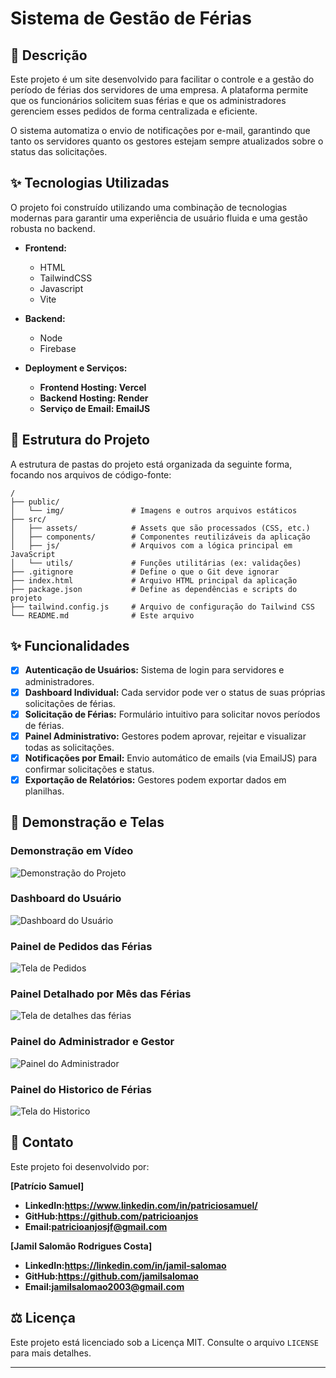 # Sistema de Gestão de Férias

## 📝 Descrição

Este projeto é um site desenvolvido para facilitar o controle e a gestão do período de férias dos servidores de uma empresa. A plataforma permite que os funcionários solicitem suas férias e que os administradores gerenciem esses pedidos de forma centralizada e eficiente.

O sistema automatiza o envio de notificações por e-mail, garantindo que tanto os servidores quanto os gestores estejam sempre atualizados sobre o status das solicitações.

## ✨ Tecnologias Utilizadas

O projeto foi construído utilizando uma combinação de tecnologias modernas para garantir uma experiência de usuário fluida e uma gestão robusta no backend.

  - **Frontend:**

      - HTML
      - TailwindCSS
      - Javascript
      - Vite

  - **Backend:**

      - Node
      - Firebase

  - **Deployment e Serviços:**

      - **Frontend Hosting: Vercel**
      - **Backend Hosting: Render**
      - **Serviço de Email: EmailJS**

## 📂 Estrutura do Projeto

A estrutura de pastas do projeto está organizada da seguinte forma, focando nos arquivos de código-fonte:

```
/
├── public/
│   └── img/               # Imagens e outros arquivos estáticos
├── src/
│   ├── assets/            # Assets que são processados (CSS, etc.)
│   ├── components/        # Componentes reutilizáveis da aplicação
│   ├── js/                # Arquivos com a lógica principal em JavaScript
│   └── utils/             # Funções utilitárias (ex: validações)
├── .gitignore             # Define o que o Git deve ignorar
├── index.html             # Arquivo HTML principal da aplicação
├── package.json           # Define as dependências e scripts do projeto
├── tailwind.config.js     # Arquivo de configuração do Tailwind CSS
└── README.md              # Este arquivo
```

## ✨ Funcionalidades

-   [x] **Autenticação de Usuários:** Sistema de login para servidores e administradores.
-   [x] **Dashboard Individual:** Cada servidor pode ver o status de suas próprias solicitações de férias.
-   [x] **Solicitação de Férias:** Formulário intuitivo para solicitar novos períodos de férias.
-   [x] **Painel Administrativo:** Gestores podem aprovar, rejeitar e visualizar todas as solicitações.
-   [x] **Notificações por Email:** Envio automático de emails (via EmailJS) para confirmar solicitações e status.
-   [x] **Exportação de Relatórios:** Gestores podem exportar dados em planilhas.

## 📸 Demonstração e Telas

### Demonstração em Vídeo
![Demonstração do Projeto](https://github.com/devinho-cyber/sistema-de-ferias/blob/main/Sistema-gif.gif?raw=true)

### Dashboard do Usuário
![Dashboard do Usuário](https://github.com/devinho-cyber/sistemadeferiasreact/blob/main/pedido-de-ferias.png?raw=true)

### Painel de Pedidos das Férias
![Tela de Pedidos](https://github.com/devinho-cyber/sistemadeferiasreact/blob/main/Tabela-de-ferias.png?raw=true)

### Painel Detalhado por Mês das Férias
![Tela de detalhes das férias](https://github.com/devinho-cyber/sistemadeferiasreact/blob/main/detalhe-das-ferias.png?raw=true)

### Painel do Administrador e Gestor
![Painel do Administrador](https://github.com/devinho-cyber/sistemadeferiasreact/blob/main/Tabela-usuarios.png?raw=true)

### Painel do Historico de Férias
![Tela do Historico](https://github.com/devinho-cyber/sistemadeferiasreact/blob/main/historico-de-ferias.png?raw=true)

## 📧 Contato

Este projeto foi desenvolvido por:

**[Patrício Samuel]**

  - **LinkedIn:https://www.linkedin.com/in/patriciosamuel/**
  - **GitHub:https://github.com/patricioanjos**
  - **Email:patricioanjosjf@gmail.com**

**[Jamil Salomão Rodrigues Costa]**

  - **LinkedIn:https://linkedin.com/in/jamil-salomao**
  - **GitHub:https://github.com/jamilsalomao**
  - **Email:jamilsalomao2003@gmail.com**


## ⚖️ Licença

Este projeto está licenciado sob a Licença MIT. Consulte o arquivo `LICENSE` para mais detalhes.

-----
